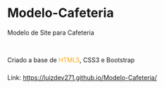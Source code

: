 # Modelo-Cafeteria
 Modelo de Site para Cafeteria
 
<br>

Criado a base de <span style="color: orange">HTML5</span>, CSS3 e Bootstrap

###

Link: https://luizdev271.github.io/Modelo-Cafeteria/
